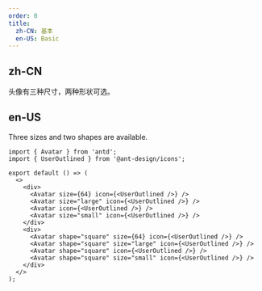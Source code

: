 ```yaml
---
order: 0
title:
  zh-CN: 基本
  en-US: Basic
---
```


## zh-CN

头像有三种尺寸，两种形状可选。

## en-US

Three sizes and two shapes are available.

```tsx
import { Avatar } from 'antd';
import { UserOutlined } from '@ant-design/icons';

export default () => (
  <>
    <div>
      <Avatar size={64} icon={<UserOutlined />} />
      <Avatar size="large" icon={<UserOutlined />} />
      <Avatar icon={<UserOutlined />} />
      <Avatar size="small" icon={<UserOutlined />} />
    </div>
    <div>
      <Avatar shape="square" size={64} icon={<UserOutlined />} />
      <Avatar shape="square" size="large" icon={<UserOutlined />} />
      <Avatar shape="square" icon={<UserOutlined />} />
      <Avatar shape="square" size="small" icon={<UserOutlined />} />
    </div>
  </>
);
```

<style>
#components-avatar-demo-basic .ofs-avatar {
  margin-top: 16px;
  margin-right: 16px;
}
.ofs-row-rtl #components-avatar-demo-basic .ofs-avatar {
  margin-right: 0;
  margin-left: 16px;
}
</style>
